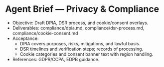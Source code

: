 # Agent Brief — Privacy & Compliance

- Objective: Draft DPIA, DSR process, and cookie/consent overlays.
- Deliverables: compliance/dpia.md, compliance/dsr-process.md, compliance/cookie-consent.md
- Acceptance:
  - DPIA covers purposes, risks, mitigations, and lawful basis.
  - DSR timelines and verification steps; records of processing.
  - Cookie categories and consent banner text with region handling.
- References: GDPR/CCPA, EDPB guidance.

